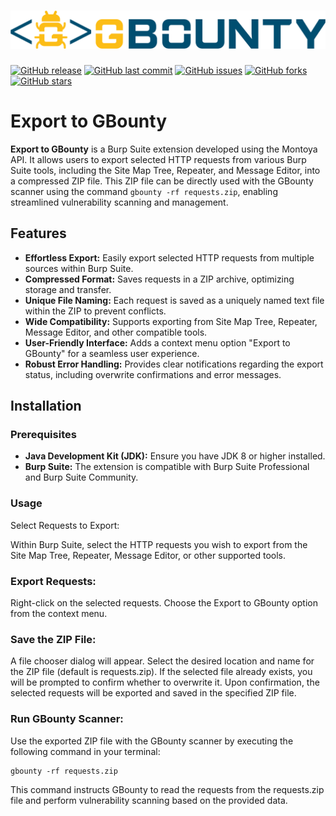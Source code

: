 # ![GBounty Profiles Designer Logo](/static/logo.png)

[![GitHub release](https://img.shields.io/github/release/bountysecurity/export-to-gbounty.svg)](https://github.com/bountysecurity/export-to-gbounty/releases)
[![GitHub last commit](https://img.shields.io/github/last-commit/bountysecurity/export-to-gbounty.svg)](https://github.com/bountysecurity/export-to-gbounty/commits/main)
[![GitHub issues](https://img.shields.io/github/issues/bountysecurity/export-to-gbounty.svg)](https://github.com/bountysecurity/export-to-gbounty/issues)
[![GitHub forks](https://img.shields.io/github/forks/bountysecurity/export-to-gbounty.svg)](https://github.com/bountysecurity/export-to-gbounty/network)
[![GitHub stars](https://img.shields.io/github/stars/bountysecurity/export-to-gbounty.svg)](https://github.com/bountysecurity/export-to-gbounty/stargazers)

# Export to GBounty

**Export to GBounty** is a Burp Suite extension developed using the Montoya API. It allows users to export selected HTTP requests from various Burp Suite tools, including the Site Map Tree, Repeater, and Message Editor, into a compressed ZIP file. This ZIP file can be directly used with the GBounty scanner using the command `gbounty -rf requests.zip`, enabling streamlined vulnerability scanning and management.

## Features

- **Effortless Export:** Easily export selected HTTP requests from multiple sources within Burp Suite.
- **Compressed Format:** Saves requests in a ZIP archive, optimizing storage and transfer.
- **Unique File Naming:** Each request is saved as a uniquely named text file within the ZIP to prevent conflicts.
- **Wide Compatibility:** Supports exporting from Site Map Tree, Repeater, Message Editor, and other compatible tools.
- **User-Friendly Interface:** Adds a context menu option "Export to GBounty" for a seamless user experience.
- **Robust Error Handling:** Provides clear notifications regarding the export status, including overwrite confirmations and error messages.

## Installation

### Prerequisites

- **Java Development Kit (JDK):** Ensure you have JDK 8 or higher installed.
- **Burp Suite:** The extension is compatible with Burp Suite Professional and Burp Suite Community.

### Usage
Select Requests to Export:

Within Burp Suite, select the HTTP requests you wish to export from the Site Map Tree, Repeater, Message Editor, or other supported tools.

### Export Requests:

Right-click on the selected requests.
Choose the Export to GBounty option from the context menu.

### Save the ZIP File:

A file chooser dialog will appear. Select the desired location and name for the ZIP file (default is requests.zip).
If the selected file already exists, you will be prompted to confirm whether to overwrite it.
Upon confirmation, the selected requests will be exported and saved in the specified ZIP file.

### Run GBounty Scanner:

Use the exported ZIP file with the GBounty scanner by executing the following command in your terminal:

```
gbounty -rf requests.zip
```

This command instructs GBounty to read the requests from the requests.zip file and perform vulnerability scanning based on the provided data.
